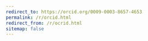 ```yaml
---
redirect_to: https://orcid.org/0009-0003-8657-4653
permalink: /r/orcid.html
redirect_from: /r/ocrid.html
sitemap: false
---
```

